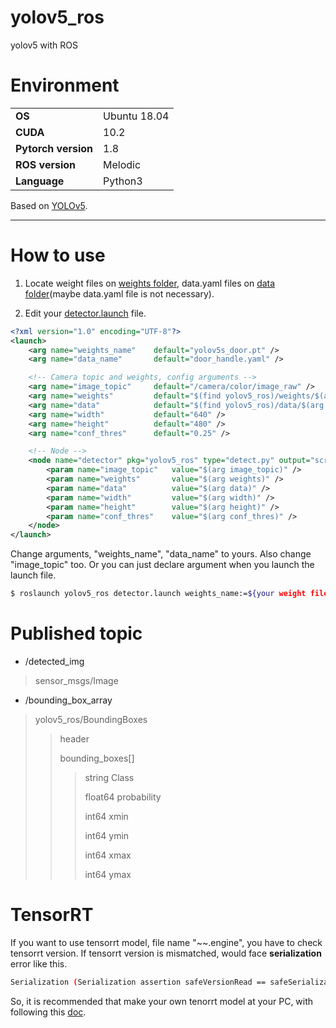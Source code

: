 # yolov5_ros
yolov5 with ROS

# Environment
|||
|---|---|
|**OS**|Ubuntu 18.04|
|**CUDA**|10.2|
|**Pytorch version**|1.8|
|**ROS version**|Melodic|
|**Language**|Python3|

Based on [YOLOv5](https://github.com/ultralytics/yolov5).

---

# How to use
1. Locate weight files on [weights folder](https://github.com/msjun23/yolov5_ros/tree/main/weights), data.yaml files on [data folder](https://github.com/msjun23/yolov5_ros/tree/main/data)(maybe data.yaml file is not necessary).

2. Edit your [detector.launch](https://github.com/msjun23/yolov5_ros/blob/main/launch/detector.launch) file.

```xml
<?xml version="1.0" encoding="UTF-8"?>
<launch>
    <arg name="weights_name"    default="yolov5s_door.pt" />
    <arg name="data_name"       default="door_handle.yaml" />

    <!-- Camera topic and weights, config arguments -->
    <arg name="image_topic"     default="/camera/color/image_raw" />
    <arg name="weights"         default="$(find yolov5_ros)/weights/$(arg weights_name)" />
    <arg name="data"            default="$(find yolov5_ros)/data/$(arg data_name)" />
    <arg name="width"           default="640" />
    <arg name="height"          default="480" />
    <arg name="conf_thres"      default="0.25" />

    <!-- Node -->
    <node name="detector" pkg="yolov5_ros" type="detect.py" output="screen" respawn="true">
        <param name="image_topic"   value="$(arg image_topic)" />
        <param name="weights"       value="$(arg weights)" />
        <param name="data"          value="$(arg data)" />
        <param name="width"         value="$(arg width)" />
        <param name="height"        value="$(arg height)" />
        <param name="conf_thres"    value="$(arg conf_thres)" />
    </node>
</launch>

```

Change arguments, "weights_name", "data_name" to yours. Also change "image_topic" too. Or you can just declare argument when you launch the launch file.

```bash
$ roslaunch yolov5_ros detector.launch weights_name:=${your weight file name} data_name:=${your yaml data file name} image_topic:=${image topic name}
```

# Published topic
- /detected_img
> sensor_msgs/Image

- /bounding_box_array
> yolov5_ros/BoundingBoxes
>> header
>>
>> bounding_boxes[]
>>> string Class
>>>
>>> float64 probability
>>>
>>> int64 xmin
>>>
>>> int64 ymin
>>>
>>> int64 xmax
>>>
>>> int64 ymax

# TensorRT
If you want to use tensorrt model, file name "~~.engine", you have to check tensorrt version. If tensorrt version is mismatched, would face **serialization** error like this.

```bash
Serialization (Serialization assertion safeVersionRead == safeSerializationVersion failed.Version tag does not match.
```

So, it is recommended that make your own tenorrt model at your PC, with following this [doc](https://github.com/ultralytics/yolov5/issues/251).

